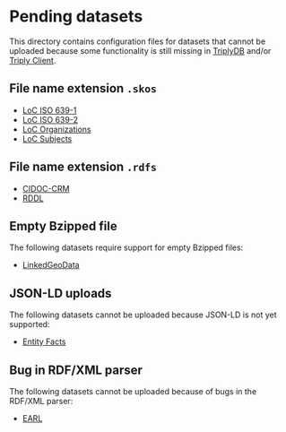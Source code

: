 # Pending datasets

This directory contains configuration files for datasets that cannot
be uploaded because some functionality is still missing in
[TriplyDB](https://triplydb.com) and/or [Triply
Client](https://triply.cc/docs/triply-client-js).

## File name extension `.skos`

  - [LoC ISO 639-1](loc-iso639-1.json)
  - [LoC ISO 639-2](loc-iso639-2.json)
  - [LoC Organizations](loc-organizations.json)
  - [LoC Subjects](lcsh.json)

## File name extension `.rdfs`

  - [CIDOC-CRM](crm@6.2.1.json)
  - [RDDL](rddl.json)

## Empty Bzipped file

The following datasets require support for empty Bzipped files:

  - [LinkedGeoData](LinkedGeoData.json)

## JSON-LD uploads

The following datasets cannot be uploaded because JSON-LD is not yet
supported:

  - [Entity Facts](entity-facts.json)

## Bug in RDF/XML parser

The following datasets cannot be uploaded because of bugs in the
RDF/XML parser:

  - [EARL](earl.json)
